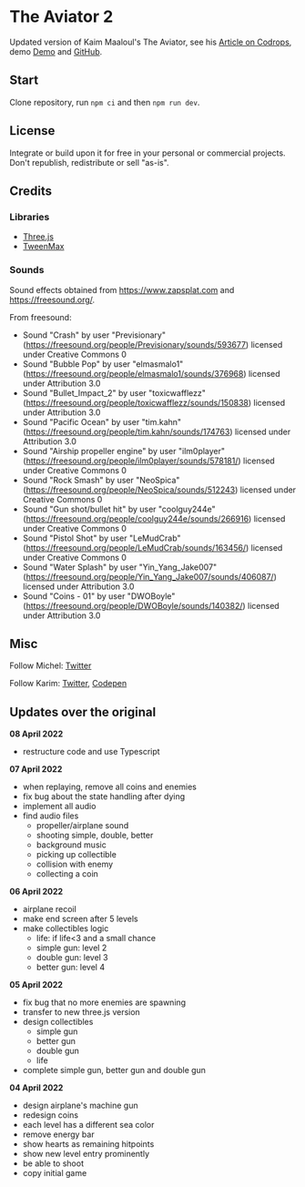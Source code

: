 # The Aviator 2

Updated version of Kaim Maaloul's The Aviator, see his [Article on Codrops](http://tympanus.net/codrops/?p=26501), demo [Demo](http://tympanus.net/Tutorials/TheAviator/) and [GitHub](https://github.com/yakudoo/TheAviator).

## Start

Clone repository, run `npm ci` and then `npm run dev`.


## License

Integrate or build upon it for free in your personal or commercial projects. Don't republish, redistribute or sell "as-is". 



## Credits

### Libraries

- [Three.js](http://threejs.org/)
- [TweenMax](http://greensock.com)


### Sounds

Sound effects obtained from https://www.zapsplat.com and https://freesound.org/.

From freesound:

 - Sound "Crash" by user "Previsionary" (https://freesound.org/people/Previsionary/sounds/593677) licensed under Creative Commons 0
 - Sound "Bubble Pop" by user "elmasmalo1" (https://freesound.org/people/elmasmalo1/sounds/376968) licensed under Attribution 3.0
 - Sound "Bullet_Impact_2" by user "toxicwafflezz" (https://freesound.org/people/toxicwafflezz/sounds/150838) licensed under Attribution 3.0
 - Sound "Pacific Ocean" by user "tim.kahn" (https://freesound.org/people/tim.kahn/sounds/174763) licensed under Attribution 3.0
 - Sound "Airship propeller engine" by user "ilm0player" (https://freesound.org/people/ilm0player/sounds/578181/) licensed under Creative Commons 0
 - Sound "Rock Smash" by user "NeoSpica" (https://freesound.org/people/NeoSpica/sounds/512243) licensed under Creative Commons 0
 - Sound "Gun shot/bullet hit" by user "coolguy244e" (https://freesound.org/people/coolguy244e/sounds/266916) licensed under Creative Commons 0
 - Sound "Pistol Shot" by user "LeMudCrab" (https://freesound.org/people/LeMudCrab/sounds/163456/) licensed under Creative Commons 0
 - Sound "Water Splash" by user "Yin_Yang_Jake007" (https://freesound.org/people/Yin_Yang_Jake007/sounds/406087/) licensed under Attribution 3.0
 - Sound "Coins - 01" by user "DWOBoyle" (https://freesound.org/people/DWOBoyle/sounds/140382/) licensed under Attribution 3.0


## Misc

Follow Michel: [Twitter](https://twitter.com/MichelOliverH)

Follow Karim: [Twitter](https://twitter.com/yakudoo), [Codepen](http://codepen.io/Yakudoo/)


## Updates over the original

**08 April 2022**
 - restructure code and use Typescript

**07 April 2022**
 - when replaying, remove all coins and enemies
 - fix bug about the state handling after dying
 - implement all audio
 - find audio files
      - propeller/airplane sound
      - shooting simple, double, better
      - background music
      - picking up collectible
      - collision with enemy
      - collecting a coin

**06 April 2022**
 - airplane recoil
 - make end screen after 5 levels
 - make collectibles logic
      - life: if life<3 and a small chance
      - simple gun: level 2
      - double gun: level 3
      - better gun: level 4

**05 April 2022**
 - fix bug that no more enemies are spawning
 - transfer to new three.js version
 - design collectibles
      - simple gun
      - better gun
      - double gun
      - life
 - complete simple gun, better gun and double gun

**04 April 2022**
 - design airplane's machine gun
 - redesign coins
 - each level has a different sea color
 - remove energy bar
 - show hearts as remaining hitpoints
 - show new level entry prominently
 - be able to shoot
 - copy initial game